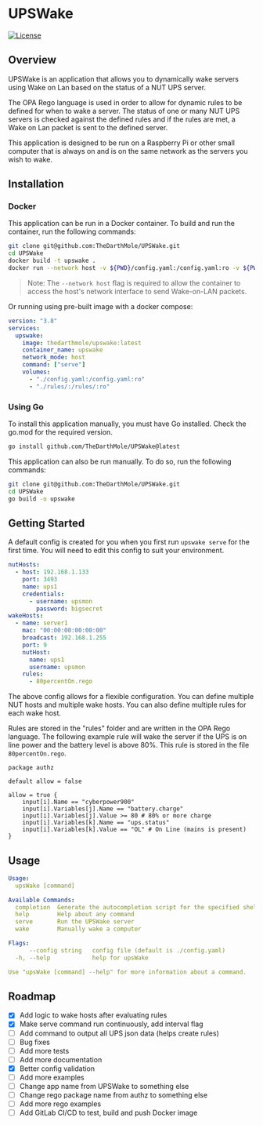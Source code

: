 # UPSWake

[![License](https://img.shields.io/badge/License-MIT-blue.svg)](LICENSE)

## Overview

UPSWake is an application that allows you to dynamically wake servers using Wake on Lan based on the status of a NUT UPS server.

The OPA Rego language is used in order to allow for dynamic rules to be defined for when to wake a server. The status of one or many NUT UPS servers is checked against the defined rules and if the rules are met, a Wake on Lan packet is sent to the defined server.

This application is designed to be run on a Raspberry Pi or other small computer that is always on and is on the same network as the servers you wish to wake.

## Installation

### Docker

This application can be run in a Docker container. To build and run the container, run the following commands:

```bash
git clone git@github.com:TheDarthMole/UPSWake.git
cd UPSWake
docker build -t upswake .
docker run --network host -v ${PWD}/config.yaml:/config.yaml:ro -v ${PWD}/rules:/rules/:ro --name upswake upswake
```
> Note: The `--network host` flag is required to allow the container to access the host's network interface to send Wake-on-LAN packets.

Or running using pre-built image with a docker compose:

```docker-compose.yaml
version: "3.8"
services:
  upswake:
    image: thedarthmole/upswake:latest
    container_name: upswake
    network_mode: host
    command: ["serve"]
    volumes:
      - "./config.yaml:/config.yaml:ro"
      - "./rules/:/rules/:ro"
```

### Using Go

To install this application manually, you must have Go installed. Check the go.mod for the required version.

```bash
go install github.com/TheDarthMole/UPSWake@latest
```

This application can also be run manually. To do so, run the following commands:

```bash
git clone git@github.com:TheDarthMole/UPSWake.git
cd UPSWake
go build -o upswake
```

## Getting Started

A default config is created for you when you first run `upswake serve` for the first time. You will need to edit this config to suit your environment.

```yaml
nutHosts:
  - host: 192.168.1.133
    port: 3493
    name: ups1
    credentials:
      - username: upsmon
        password: bigsecret
wakeHosts:
  - name: server1
    mac: "00:00:00:00:00:00"
    broadcast: 192.168.1.255
    port: 9
    nutHost:
      name: ups1
      username: upsmon
    rules:
      - 80percentOn.rego
```

The above config allows for a flexible configuration. You can define multiple NUT hosts and multiple wake hosts. You can also define multiple rules for each wake host.

Rules are stored in the "rules" folder and are written in the OPA Rego language. The following example rule will wake the server if the UPS is on line power and the battery level is above 80%. This rule is stored in the file `80percentOn.rego`.

```rego
package authz

default allow = false

allow = true {
	input[i].Name == "cyberpower900"
	input[i].Variables[j].Name == "battery.charge"
	input[i].Variables[j].Value >= 80 # 80% or more charge
	input[i].Variables[k].Name == "ups.status"
	input[i].Variables[k].Value == "OL" # On Line (mains is present)
}
```

## Usage

```yaml
Usage:
  upsWake [command]

Available Commands:
  completion  Generate the autocompletion script for the specified shell
  help        Help about any command
  serve       Run the UPSWake server
  wake        Manually wake a computer

Flags:
      --config string   config file (default is ./config.yaml)
  -h, --help            help for upsWake

Use "upsWake [command] --help" for more information about a command.
```

## Roadmap

- [x] Add logic to wake hosts after evaluating rules
- [x] Make serve command run continuously, add interval flag
- [ ] Add command to output all UPS json data (helps create rules)
- [ ] Bug fixes
- [ ] Add more tests
- [ ] Add more documentation
- [x] Better config validation
- [ ] Add more examples
- [ ] Change app name from UPSWake to something else
- [ ] Change rego package name from authz to something else
- [ ] Add more rego examples
- [ ] Add GitLab CI/CD to test, build and push Docker image